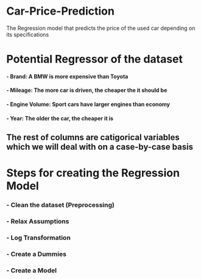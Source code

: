 # Car-Price-Prediction
The Regression model that predicts the price of the used car depending on its specifications

# Potential Regressor of  the dataset 
#### - Brand: A BMW is more expensive than Toyota
#### - Mileage: The more car is driven, the cheaper the it should be
#### - Engine Volume: Sport cars have larger engines than economy 
#### - Year: The older the car, the cheaper it is

## The rest of columns are catigorical variables which we will deal with on a case-by-case basis



# Steps for creating the Regression Model 
### - Clean the dataset (Preprocessing)
### - Relax Assumptions 
### - Log Transformation 
### - Create a Dummies
### - Create a Model 
